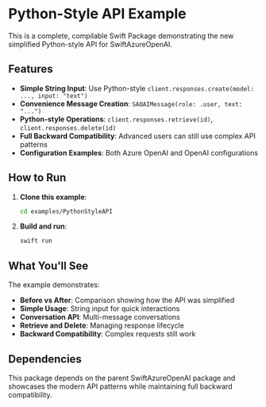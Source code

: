 # Python-Style API Example

This is a complete, compilable Swift Package demonstrating the new simplified Python-style API for SwiftAzureOpenAI.

## Features

- **Simple String Input**: Use Python-style `client.responses.create(model: ..., input: "text")`
- **Convenience Message Creation**: `SAOAIMessage(role: .user, text: "...")`
- **Python-style Operations**: `client.responses.retrieve(id)`, `client.responses.delete(id)`
- **Full Backward Compatibility**: Advanced users can still use complex API patterns
- **Configuration Examples**: Both Azure OpenAI and OpenAI configurations

## How to Run

1. **Clone this example**:
   ```bash
   cd examples/PythonStyleAPI
   ```

2. **Build and run**:
   ```bash
   swift run
   ```

## What You'll See

The example demonstrates:

- **Before vs After**: Comparison showing how the API was simplified
- **Simple Usage**: String input for quick interactions
- **Conversation API**: Multi-message conversations
- **Retrieve and Delete**: Managing response lifecycle
- **Backward Compatibility**: Complex requests still work

## Dependencies

This package depends on the parent SwiftAzureOpenAI package and showcases the modern API patterns while maintaining full backward compatibility.
